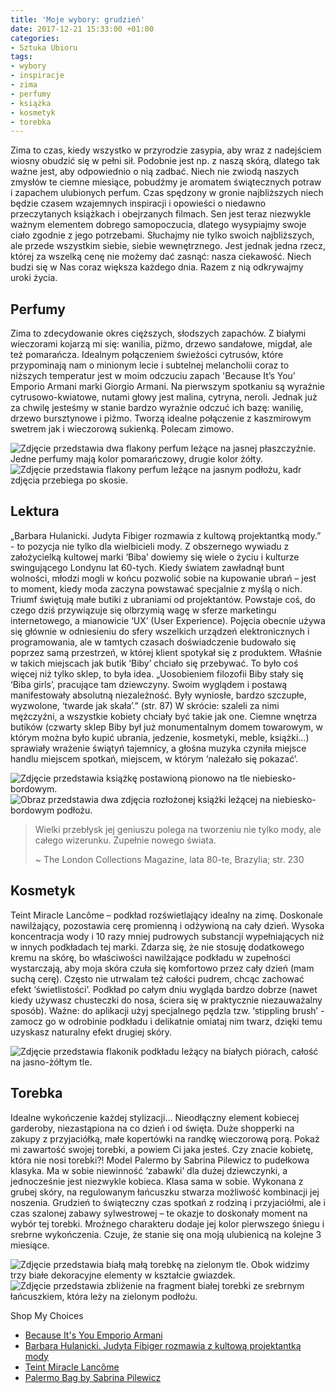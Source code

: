 ```yaml
---
title: 'Moje wybory: grudzień'
date: 2017-12-21 15:33:00 +01:00
categories:
- Sztuka Ubioru
tags:
- wybory
- inspiracje
- zima
- perfumy
- książka
- kosmetyk
- torebka
---
```


<olela-narrative>
Zima to czas, kiedy wszystko w przyrodzie zasypia, aby wraz z nadejściem wiosny obudzić się w pełni sił. Podobnie jest np. z naszą skórą, dlatego tak ważne jest, aby odpowiednio o nią zadbać. Niech nie zwiodą naszych zmysłów te ciemne miesiące, pobudźmy je aromatem świątecznych potraw i zapachem ulubionych perfum. Czas spędzony w gronie najbliższych niech będzie czasem wzajemnych inspiracji i opowieści o niedawno przeczytanych książkach i obejrzanych filmach. Sen jest teraz niezwykle ważnym elementem dobrego samopoczucia, dlatego wysypiajmy swoje ciało zgodnie z jego potrzebami. Słuchajmy nie tylko swoich najbliższych, ale przede wszystkim siebie, siebie wewnętrznego. Jest jednak jedna rzecz, której za wszelką cenę nie możemy dać zasnąć: nasza ciekawość. Niech budzi się w Nas coraz większa każdego dnia. Razem z nią odkrywajmy uroki życia.
</olela-narrative>

## Perfumy

Zima to zdecydowanie okres cięższych, słodszych zapachów. Z białymi wieczorami kojarzą mi się: wanilia, piżmo, drzewo sandałowe, migdał, ale też pomarańcza. Idealnym połączeniem świeżości cytrusów, które przypominają nam o minionym lecie i subtelnej melancholii coraz to niższych temperatur jest w moim odczuciu zapach 'Because It’s You' Emporio Armani marki Giorgio Armani. Na pierwszym spotkaniu są wyraźnie cytrusowo-kwiatowe, nutami głowy jest malina, cytryna, neroli. Jednak już za chwilę jesteśmy w stanie bardzo wyraźnie odczuć ich bazę: wanilię, drzewo bursztynowe i piżmo. Tworzą idealne połączenie z kaszmirowym swetrem jak i wieczorową sukienką. Polecam zimowo.

![Zdjęcie przedstawia dwa flakony perfum leżące na jasnej płaszczyźnie. Jedne perfumy mają kolor pomarańczowy, drugie kolor żółty.](https://assets1.ello.co/uploads/asset/attachment/6785630/ello-optimized-d88d7dd9.jpg)
![Zdjęcie przedstawia flakony perfum leżące na jasnym podłożu, kadr zdjęcia przebiega po skosie.](https://assets1.ello.co/uploads/asset/attachment/6785631/ello-optimized-f49a2a4e.jpg)

## Lektura

„Barbara Hulanicki. Judyta Fibiger rozmawia z kultową projektantką mody.” - to pozycja nie tylko dla wielbicieli mody. Z obszernego wywiadu z założycielką kultowej marki ‘Biba’ dowiemy się wiele o życiu i kulturze swingującego Londynu lat 60-tych. Kiedy światem zawładnął bunt wolności, młodzi mogli w końcu pozwolić sobie na kupowanie ubrań – jest to moment, kiedy moda zaczyna powstawać specjalnie z myślą o nich. Triumf świętują małe butiki z ubraniami od projektantów. Powstaje coś, do czego dziś przywiązuje się olbrzymią wagę w sferze marketingu internetowego, a mianowicie ‘UX’ (User Experience). Pojęcia obecnie używa się głównie w odniesieniu do sfery wszelkich urządzeń elektronicznych i programowania, ale w tamtych czasach doświadczenie budowało się poprzez samą przestrzeń, w której klient spotykał się z produktem. Właśnie w takich miejscach jak butik ‘Biby’ chciało się przebywać. To było coś więcej niż tylko sklep, to była idea. „Uosobieniem filozofii Biby stały się ‘Biba girls’, pracujące tam dziewczyny. Swoim wyglądem i postawą manifestowały absolutną niezależność. Były wyniosłe, bardzo szczupłe, wyzwolone, ‘twarde jak skała’.” (str. 87) W skrócie: szaleli za nimi mężczyźni, a wszystkie kobiety chciały być takie jak one. 
Ciemne wnętrza butików (czwarty sklep Biby był już monumentalnym domem towarowym, w którym można było kupić ubrania, jedzenie, kosmetyki, meble, książki…) sprawiały wrażenie świątyń tajemnicy, a głośna muzyka czyniła miejsce handlu miejscem spotkań, miejscem, w którym ‘należało się pokazać’.

![Zdjęcie przedstawia książkę postawioną pionowo na tle niebiesko-bordowym.](https://assets1.ello.co/uploads/asset/attachment/6785633/ello-optimized-94b8a939.jpg)
![Obraz przedstawia dwa zdjęcia rozłożonej książki leżącej na niebiesko-bordowym podłożu.](https://assets2.ello.co/uploads/asset/attachment/6785636/ello-optimized-db196dda.jpg)

> Wielki przebłysk jej geniuszu polega na tworzeniu nie 
> tylko mody, ale całego wizerunku. 
> Zupełnie nowego świata.
>
> ~ The London Collections Magazine, lata 80-te, Brazylia; str. 230

## Kosmetyk

Teint Miracle Lancôme – podkład rozświetlający idealny na zimę. Doskonale nawilżający, pozostawia cerę promienną i odżywioną na cały dzień. Wysoka koncentracja wody i 10 razy mniej pudrowych substancji wypełniających niż w innych podkładach tej marki. Zdarza się, że nie stosuję dodatkowego kremu na skórę, bo właściwości nawilżające podkładu w zupełności wystarczają, aby moja skóra czuła się komfortowo przez cały dzień (mam suchą cerę). Często nie utrwalam też całości pudrem, chcąc zachować efekt ‘świetlistości’. Podkład po całym dniu wygląda bardzo dobrze (nawet kiedy używasz chusteczki do nosa, ściera się w praktycznie niezauważalny sposób). Ważne: do aplikacji użyj specjalnego pędzla tzw. ‘stippling brush’ - zamocz go w odrobinie podkładu i delikatnie omiataj nim twarz, dzięki temu uzyskasz naturalny efekt drugiej skóry.

![Zdjęcie przedstawia flakonik podkładu leżący na białych piórach, całość na jasno-żółtym tle.](https://assets1.ello.co/uploads/asset/attachment/6785639/ello-optimized-ea156e4c.jpg)

## Torebka

Idealne wykończenie każdej stylizacji… Nieodłączny element kobiecej garderoby, niezastąpiona na co dzień i od święta. Duże shopperki na zakupy z przyjaciółką, małe kopertówki na randkę wieczorową porą. Pokaż mi zawartość swojej torebki, a powiem Ci jaka jesteś. Czy znacie kobietę, która nie nosi torebki?!
Model Palermo by Sabrina Pilewicz to pudełkowa klasyka. Ma w sobie niewinność ‘zabawki’ dla dużej dziewczynki, a jednocześnie jest niezwykle kobieca. Klasa sama w sobie. Wykonana z grubej skóry, na regulowanym łańcuszku stwarza możliwość kombinacji jej noszenia. Grudzień to świąteczny czas spotkań z rodziną i przyjaciółmi, ale i czas szalonej zabawy sylwestrowej – te okazje to doskonały moment na wybór tej torebki. Mroźnego charakteru dodaje jej kolor pierwszego śniegu i srebrne wykończenia. Czuje, że stanie się ona moją ulubienicą na kolejne 3 miesiące.

![Zdjęcie przedstawia białą małą torebkę na zielonym tle. Obok widzimy trzy białe dekoracyjne elementy w kształcie gwiazdek.](https://assets0.ello.co/uploads/asset/attachment/6785640/ello-optimized-e664d092.jpg)
![Zdjęcie przedstawia zbliżenie na fragment białej torebki ze srebrnym łańcuszkiem, która leży na zielonym podłożu.](https://assets2.ello.co/uploads/asset/attachment/6785642/ello-optimized-be9a28d0.jpg)

Shop My Choices
* [Because It's You Emporio Armani](https://m.douglas.pl/Perfumy-Perfumy%20damskie-Perfumy-Giorgio-Armani-Because-it%27s-you-Stronger-with-you-Because-it%27s-you_productbrand_3000082426.html)
* [Barbara Hulanicki. Judyta Fibiger rozmawia z kultową projektantką mody](http://www.empik.com/barbara-hulanicki-fibiger-judyta,p1138911653,ksiazka-p)
* [Teint Miracle Lancôme](https://www.douglas.pl/productbrand_781291.html?wt_cc4=marin_bid&wt_cc1=&mkwid=sIbFnvtay_dc&pcrid=85015148776&pkw=&pmt=&trac=pl.01psh.goo.3915227426.781291.22752209536.000000)
* [Palermo Bag by Sabrina Pilewicz](http://www.sklep.sabrinapilewicz.com/index.php?do_search=true)